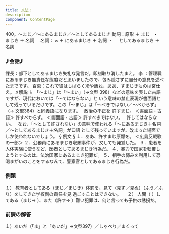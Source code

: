 ```yaml
---
title: 文法：
description
component: ContentPage
---
```



400。～まじ／～にあるまじき／～としてあるまじき
動詞：原形 ＋ まじ   ・
    まじき ＋ 名詞    
名詞： × ＋ にあるまじき ＋ 名詞 ・
    としてあるまじき ＋ 名詞
### ♪会話♪
課長：部下としてあるまじき失礼な発言だ。即刻取り消したまえ。
李 ：管理職にあるまじき無責任な態度だと思いましたので、包み隠さずに自分の意見を述べたまでです。 百恵：これで彼はしばらく冷や飯ね、ああ、すまじきものは宮仕え。
♯ 解説 ♭
「～まじ」は「～まい」（→文型 398）などの意味を表した古語ですが、現代においては「～てはならない」と いう意味の禁止表現が書面語として残っているだけです。この「～まじ」は「～べきではない／～べからず」（→
文型384）と同義語になります。  
政治の不正を 許すまじ。 ＜書面語・古語＞
許すべからず。 ＜書面語・古語＞
許すべきではない。  
許してはならない。  
なお、「～として許されない」の意味で使われる「～にあるまじき＋名詞／～としてあるまじき＋名詞」が口語 として残っていますが、改まった場面でしか使われないでしょう。
§ 例文 §
１．ああ、許すまじ原爆を。 ＜広島反戦歌の一部＞
２．公務員にあるまじき収賄事件が、又しても発覚した。
３．患者を人体実験に使うなど、医者としてあるまじき行為だ。
４．暴力で国家を転覆しようとするのは、法治国家にあるまじき犯罪だ。
５．相手の弱みを利用して恐喝まがいのことをするなんて、警察官としてあるまじき行為だ。
### 例題
１） 教育者としてある（まじ／まじき）体罰を、見て（見ず／見ぬ）（ふう／ふり）をしてきた学校側の責任を見
過ごすことはできない。    
２） 人間（ ）してある（まじ→ ）、また（許す→ ）難い犯罪は、何と言っても子供の誘拐だ。
### 前課の解答
１）あいだ（「ま」と「あいだ」→文型397）／しゃべり／まくって
